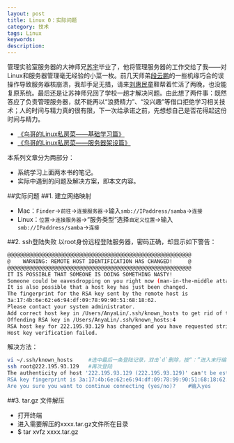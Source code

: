 ```yaml
---
layout: post
title: Linux 0：实际问题
category: 技术
tags: Linux
keywords: 
description: 
---
```


管理实验室服务器的大神师兄[苏宇]()毕业了，他将管理服务器的工作交给了我——对Linux和服务器管理毫无经验的小菜一枚。前几天师弟[段云鹏](https://yunpeng.blog.ustc.edu.cn)的一些机缘巧合的误操作导致服务器核崩溃，我却手足无措，请来[刘惠民](http://painterliu.com)童鞋帮着忙活了两晚，也没能复原系统。最后还是让苏神师兄回了学校一趟才解决问题。由此想了两件事：既然答应了负责管理服务器，就不能再以“浪费精力”、“没兴趣”等借口拒绝学习相关技术；人的时间与精力真的很有限，下一次给承诺之前，先想想自己是否花得起这份时间与精力。

- [《鸟哥的Linux私房菜——基础学习篇》](http://book.douban.com/subject/4889838/)
- [《鸟哥的Linux私房菜——服务器架设篇》](http://book.douban.com/subject/2338464/)

本系列文章分为两部分：

- 系统学习上面两本书的笔记。
- 实际中遇到的问题及解决方案，即本文内容。


##实际问题
##1. 建立网络映射
- Mac：`Finder`->`前往`->`连接服务器`->输入`smb://IPaddress/samba`->`连接`
- Linux：`位置`->`连接服务器`->“服务类型”选择`自定义位置`->输入`smb://IPaddress/samba`->`连接`

##2. ssh登陆失败
以root身份远程登陆服务器，密码正确，却显示如下警告：

```bash
@@@@@@@@@@@@@@@@@@@@@@@@@@@@@@@@@@@@@@@@@@@@@@@@@@@@@@@@@@@
@    WARNING: REMOTE HOST IDENTIFICATION HAS CHANGED!     @
@@@@@@@@@@@@@@@@@@@@@@@@@@@@@@@@@@@@@@@@@@@@@@@@@@@@@@@@@@@
IT IS POSSIBLE THAT SOMEONE IS DOING SOMETHING NASTY!
Someone could be eavesdropping on you right now (man-in-the-middle attack)!
It is also possible that a host key has just been changed.
The fingerprint for the RSA key sent by the remote host is
3a:17:4b:6e:62:e6:94:df:09:78:99:90:51:68:18:62.
Please contact your system administrator.
Add correct host key in /Users/AnyaLin/.ssh/known_hosts to get rid of this message.
Offending RSA key in /Users/AnyaLin/.ssh/known_hosts:4
RSA host key for 222.195.93.129 has changed and you have requested strict checking.
Host key verification failed.
```

解决方法：

```bash
vi ~/.ssh/known_hosts     #选中最后一条登陆记录，双击`d`删除，按“：”进入末行编辑模式，输入“x”，回车
ssh root@222.195.93.129   #再次登陆
The authenticity of host '222.195.93.129 (222.195.93.129)' can't be established.
RSA key fingerprint is 3a:17:4b:6e:62:e6:94:df:09:78:99:90:51:68:18:62.
Are you sure you want to continue connecting (yes/no)?    #输入yes
```

##3. tar.gz 文件解压
- 打开终端
- 进入需要解压的xxxx.tar.gz文件所在目录
- $ tar xvfz xxxx.tar.gz




